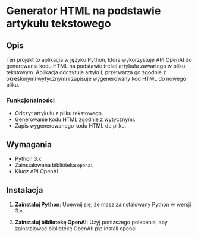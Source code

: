 # Generator HTML na podstawie artykułu tekstowego

## Opis

Ten projekt to aplikacja w języku Python, która wykorzystuje API OpenAI do generowania kodu HTML na podstawie treści artykułu zawartego w pliku tekstowym.
Aplikacja odczytuje artykuł, przetwarza go zgodnie z określonymi wytycznymi i zapisuje wygenerowany kod HTML do nowego pliku.

### Funkcjonalności

- Odczyt artykułu z pliku tekstowego.
- Generowanie kodu HTML zgodnie z wytycznymi.
- Zapis wygenerowanego kodu HTML do pliku.

## Wymagania

- Python 3.x
- Zainstalowana biblioteka `openai`
- Klucz API OpenAI

## Instalacja

1. **Zainstaluj Python**: Upewnij się, że masz zainstalowany Python w wersji 3.x.

2. **Zainstaluj bibliotekę OpenAI**: Użyj poniższego polecenia, aby zainstalować bibliotekę OpenAI:
   pip install openai